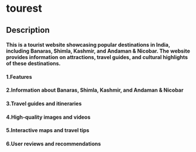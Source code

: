 # tourest
## Description

#### This is a tourist website showcasing popular destinations in India, including Banaras, Shimla, Kashmir, and Andaman & Nicobar. The website provides information on attractions, travel guides, and cultural highlights of these destinations.

#### 1.Features

#### 2.Information about Banaras, Shimla, Kashmir, and Andaman & Nicobar

#### 3.Travel guides and itineraries

#### 4.High-quality images and videos

#### 5.Interactive maps and travel tips

#### 6.User reviews and recommendations
